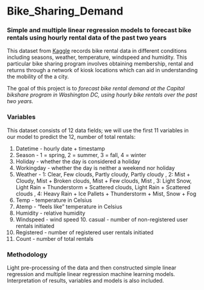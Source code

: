 # Bike_Sharing_Demand
### Simple and multiple linear regression models to forecast bike rentals using hourly rental data of the past two years 

This dataset from [Kaggle](https://www.kaggle.com/c/bike-sharing-demand/data) records bike rental data in different conditions including seasons, weather, temperature, windspeed and humidity. This particular bike sharing program involves obtaining membership, rental and returns through a network of kiosk locations which can aid in understanding the mobility of the a city.

The goal of this project is to _forecast bike rental demand at the Capital bikshare program in Washington DC, using hourly bike rentals over the past two years._

### Variables
This dataset consists of 12 data fields; we will use the first 11 variables in our model to predict the 12, number of total rentals: 
1. Datetime - hourly date + timestamp
2. Season - 1 = spring, 2 = summer, 3 = fall, 4 = winter
3. Holiday - whether the day is considered a holiday
4. Workingday - whether the day is neither a weekend nor holiday
5. Weather - 1: Clear, Few clouds, Partly cloudy, Partly cloudy , 2: Mist + Cloudy, Mist + Broken clouds, Mist + Few clouds, Mist , 3: Light Snow, Light Rain + Thunderstorm + Scattered clouds, Light Rain + Scattered clouds , 4: Heavy Rain + Ice Pallets + Thunderstorm + Mist, Snow + Fog
6. Temp - temperature in Celsius
7. Atemp - “feels like” temperature in Celsius
8. Humidity - relative humidity
9. Windspeed - wind speed 10. casual - number of non-registered user rentals initiated
11. Registered - number of registered user rentals initiated
12. Count - number of total rentals

### Methodology 
Light pre-processing of the data and then constructed simple linear regression and multiple linear regression machine learning models. Interpretation of results, variables and models is also included. 

